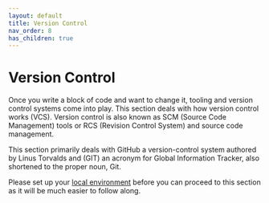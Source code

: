 ```yaml
---
layout: default
title: Version Control
nav_order: 8
has_children: true
---
```


# Version Control

Once you write a block of code and want to change it, tooling and version control systems come into play. This section deals with how version control works (VCS). Version control is also known as SCM (Source Code Management) tools or RCS (Revision Control System) and source code management.

This section primarily deals with GitHub a version-control system authored by Linus Torvalds and (GIT) an acronym for Global Information Tracker, also shortened to the proper noun, Git.

Please set up your [local environment](https://sumisastri.github.io/dev-blogs/dev-environment/) before you can proceed to this section as it will be much easier to follow along.


